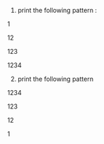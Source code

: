 
1) print the following pattern :

1

12

123

1234

2) print the following pattern

1234

123

12

1
